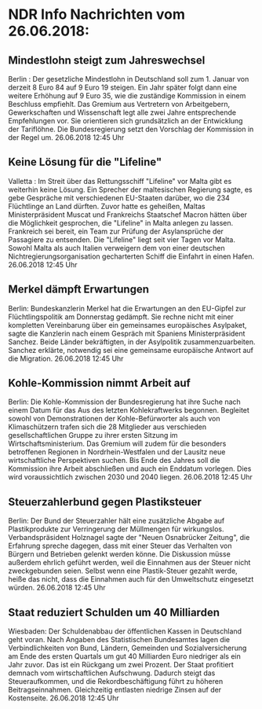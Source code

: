 # NDR Info Nachrichten vom 26.06.2018:


## Mindestlohn steigt zum Jahreswechsel
Berlin : Der gesetzliche Mindestlohn in Deutschland soll zum 1. Januar von derzeit 8 Euro 84 auf 9 Euro 19 steigen. Ein Jahr später folgt dann eine weitere Erhöhung auf 9 Euro 35, wie die zuständige Kommission in einem Beschluss empfiehlt. Das Gremium aus Vertretern von Arbeitgebern, Gewerkschaften und Wissenschaft legt alle zwei Jahre entsprechende Empfehlungen vor. Sie orientieren sich grundsätzlich an der Entwicklung der Tariflöhne. Die Bundesregierung setzt den Vorschlag der Kommission in der Regel um. 26.06.2018 12:45 Uhr 

## Keine Lösung für die "Lifeline"
Valletta : Im Streit über das Rettungsschiff "Lifeline" vor Malta gibt es weiterhin keine Lösung. Ein Sprecher der maltesischen Regierung sagte, es gebe Gespräche mit verschiedenen EU-Staaten darüber, wo die 234 Flüchtlinge an Land dürften. Zuvor hatte es geheißen, Maltas Ministerpräsident Muscat und Frankreichs Staatschef Macron hätten über die Möglichkeit gesprochen, die "Lifeline" in Malta anlegen zu lassen. Frankreich sei bereit, ein Team zur Prüfung der Asylansprüche der Passagiere zu entsenden. Die "Lifeline" liegt seit vier Tagen vor Malta. Sowohl Malta als auch Italien verweigern dem von einer deutschen Nichtregierungsorganisation gecharterten Schiff die Einfahrt in einen Hafen. 26.06.2018 12:45 Uhr 

## Merkel dämpft Erwartungen
Berlin:	Bundeskanzlerin Merkel hat die Erwartungen an den EU-Gipfel zur Flüchtlingspolitik am Donnerstag gedämpft. Sie rechne nicht mit einer kompletten Vereinbarung über ein gemeinsames europäisches Asylpaket, sagte die Kanzlerin nach einem Gespräch mit Spaniens Ministerpräsident Sanchez. Beide Länder bekräftigten, in der Asylpolitik zusammenzuarbeiten. Sanchez erklärte, notwendig sei eine gemeinsame europäische Antwort auf die Migration. 26.06.2018 12:45 Uhr 

## Kohle-Kommission nimmt Arbeit auf
Berlin: Die Kohle-Kommission der Bundesregierung hat ihre Suche nach einem Datum für das Aus des letzten Kohlekraftwerks begonnen. Begleitet sowohl von Demonstrationen der Kohle-Befürworter als auch von Klimaschützern trafen sich die 28 Mitglieder aus verschieden gesellschaftlichen Gruppe zu ihrer ersten Sitzung im Wirtschaftsministerium. Das Gremium will zudem für die besonders betroffenen Regionen in Nordrhein-Westfalen und der Lausitz neue wirtschaftliche Perspektiven suchen. Bis Ende des Jahres soll die Kommission ihre Arbeit abschließen und auch ein Enddatum vorlegen. Dies wird voraussichtlich zwischen 2030 und 2040 liegen. 26.06.2018 12:45 Uhr 

## Steuerzahlerbund gegen Plastiksteuer
Berlin: Der Bund der Steuerzahler hält eine zusätzliche Abgabe auf Plastikprodukte zur Verringerung der Müllmengen für wirkungslos. Verbandspräsident Holznagel sagte der "Neuen Osnabrücker Zeitung", die Erfahrung spreche dagegen, dass mit einer Steuer das Verhalten von Bürgern und Betrieben gelenkt werden könne. Die Diskussion müsse außerdem ehrlich geführt werden, weil die Einnahmen aus der Steuer nicht zweckgebunden seien. Selbst wenn eine Plastik-Steuer gezahlt werde, heiße das nicht, dass die Einnahmen auch für den Umweltschutz eingesetzt würden. 26.06.2018 12:45 Uhr 

## Staat reduziert Schulden um 40 Milliarden
Wiesbaden: Der Schuldenabbau der öffentlichen Kassen in Deutschland geht voran. Nach Angaben des Statistischen Bundesamtes lagen die Verbindlichkeiten von Bund, Ländern, Gemeinden und Sozialversicherung am Ende des ersten Quartals um gut 40 Milliarden Euro niedriger als ein Jahr zuvor. Das ist ein Rückgang um zwei Prozent. Der Staat profitiert demnach vom wirtschaftlichen Aufschwung. Dadurch steigt das Steueraufkommen, und die Rekordbeschäftigung führt zu höheren Beitragseinnahmen. Gleichzeitig entlasten niedrige Zinsen auf der Kostenseite. 26.06.2018 12:45 Uhr 
